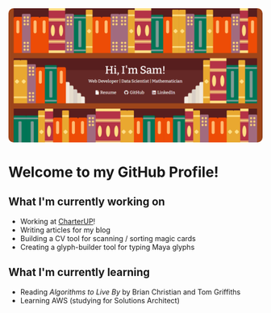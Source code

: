 <!--
**CapSnCrunch/capsncrunch** is a ✨ _special_ ✨ repository because its `README.md` (this file) appears on your GitHub profile.

Here are some ideas to get you started:

- 🔭 I’m currently working on ...
- 🌱 I’m currently learning ...
- 👯 I’m looking to collaborate on ...
- 🤔 I’m looking for help with ...
- 💬 Ask me about ...
- 📫 How to reach me: ...
- 😄 Pronouns: ...
- ⚡ Fun fact: ...
-->

<a href='https://samuelperales.xyz/'>
  <img src='hello.PNG' style='width: full; border-radius: 10px;'>
</a>

# Welcome to my GitHub Profile!

## What I'm currently working on
- Working at <a href='https://www.charterup.com/'>CharterUP</a>!
- Writing articles for my blog
- Building a CV tool for scanning / sorting magic cards
- Creating a glyph-builder tool for typing Maya glyphs

## What I'm currently learning
- Reading <em>Algorithms to Live By</em> by Brian Christian and Tom Griffiths
- Learning AWS (studying for Solutions Architect)
